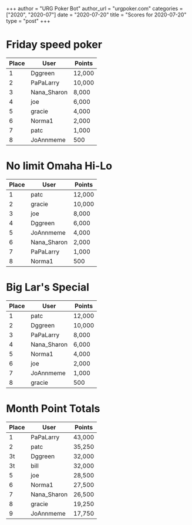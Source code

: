 +++
author = "URG Poker Bot"
author_url = "urgpoker.com"
categories = ["2020", "2020-07"]
date = "2020-07-20"
title = "Scores for 2020-07-20"
type = "post"
+++
# Friday speed poker

| Place | User | Points |
|-------|------|--------|
| 1 | Dggreen | 12,000 |
| 2 | PaPaLarry | 10,000 |
| 3 | Nana_Sharon | 8,000 |
| 4 | joe | 6,000 |
| 5 | gracie | 4,000 |
| 6 | Norma1 | 2,000 |
| 7 | patc | 1,000 |
| 8 | JoAnnmeme | 500 |

# No limit Omaha Hi-Lo

| Place | User | Points |
|-------|------|--------|
| 1 | patc | 12,000 |
| 2 | gracie | 10,000 |
| 3 | joe | 8,000 |
| 4 | Dggreen | 6,000 |
| 5 | JoAnnmeme | 4,000 |
| 6 | Nana_Sharon | 2,000 |
| 7 | PaPaLarry | 1,000 |
| 8 | Norma1 | 500 |

# Big Lar's Special

| Place | User | Points |
|-------|------|--------|
| 1 | patc | 12,000 |
| 2 | Dggreen | 10,000 |
| 3 | PaPaLarry | 8,000 |
| 4 | Nana_Sharon | 6,000 |
| 5 | Norma1 | 4,000 |
| 6 | joe | 2,000 |
| 7 | JoAnnmeme | 1,000 |
| 8 | gracie | 500 |

# Month Point Totals

| Place | User | Points |
|-------|------|--------|
| 1 | PaPaLarry | 43,000 |
| 2 | patc | 35,250 |
| 3t | Dggreen | 32,000 |
| 3t | bill | 32,000 |
| 5 | joe | 28,500 |
| 6 | Norma1 | 27,500 |
| 7 | Nana_Sharon | 26,500 |
| 8 | gracie | 19,250 |
| 9 | JoAnnmeme | 17,750 |
